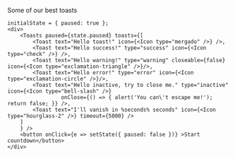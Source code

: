 Some of our best toasts

    initialState = { paused: true };
    <div>
        <Toasts paused={state.paused} toasts={[
            <Toast text="Hello toast!" icon={<Icon type="mergado" />} />,
            <Toast text="Hello success!" type="success" icon={<Icon type="check" />} />,
            <Toast text="Hello warning!" type="warning" closeable={false} icon={<Icon type="exclamation-triangle" />}/>,
            <Toast text="Hello error!" type="error" icon={<Icon type="exclamation-circle" />}/>,
            <Toast text="Hello inactive, try to close me." type="inactive" icon={<Icon type="bell-slash" />}
                     onClose={() => { alert('You can\'t escape me!'); return false; }} />,
            <Toast text="I'll vanish in %seconds% seconds" icon={<Icon type="hourglass-2" />} timeout={5000} />
        ]
        } />
        <button onClick={e => setState({ paused: false })} >Start countdown</button>
    </div>